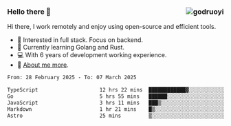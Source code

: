 ### Hello there 👋 <img align="right" src="https://github-readme-stats.vercel.app/api?username=godruoyi&show_icons=true" alt="godruoyi" />

Hi there, I work remotely and enjoy using open-source and efficient tools.

- 🔭 Interested in full stack. Focus on backend.
- 🌱 Currently learning Golang and Rust.
- 💻 With 6 years of development working experience.
- 👒 [About me more](https://godruoyi.com/posts/about-godruoyi).



<!--START_SECTION:waka-->

```txt
From: 28 February 2025 - To: 07 March 2025

TypeScript                    12 hrs 22 mins  ████████████▓░░░░░░░░░░░░   50.27 %
Go                            5 hrs 55 mins   ██████░░░░░░░░░░░░░░░░░░░   24.06 %
JavaScript                    3 hrs 11 mins   ███▒░░░░░░░░░░░░░░░░░░░░░   13.00 %
Markdown                      1 hr 21 mins    █▒░░░░░░░░░░░░░░░░░░░░░░░   05.53 %
Astro                         25 mins         ▒░░░░░░░░░░░░░░░░░░░░░░░░   01.74 %
```

<!--END_SECTION:waka-->

